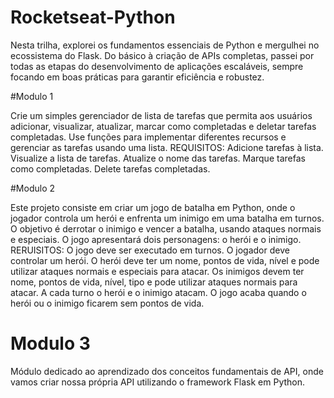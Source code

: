 # Rocketseat-Python
Nesta trilha, explorei os fundamentos essenciais de Python e mergulhei no ecossistema do Flask. Do básico à criação de APIs completas, passei por todas as etapas do desenvolvimento de aplicações escaláveis, sempre focando em boas práticas para garantir eficiência e robustez.

#Modulo 1

Crie um simples gerenciador de lista de tarefas que permita aos usuários adicionar, visualizar, atualizar, marcar como completadas e deletar tarefas completadas. Use funções para implementar diferentes recursos e gerenciar as tarefas usando uma lista.
REQUISITOS:
Adicione tarefas à lista. Visualize a lista de tarefas. Atualize o nome das tarefas. Marque tarefas como completadas. Delete tarefas completadas.

#Modulo 2

Este projeto consiste em criar um jogo de batalha em Python, onde o jogador controla um herói e enfrenta um inimigo em uma batalha em turnos. O objetivo é derrotar o inimigo e vencer a batalha, usando ataques normais e especiais. O jogo apresentará dois personagens: o herói e o inimigo.
RERUISITOS:
O jogo deve ser executado em turnos.
O jogador deve controlar um herói.
O herói deve ter um nome, pontos de vida, nível e pode utilizar ataques normais e especiais para atacar.
Os inimigos devem ter nome, pontos de vida, nível, tipo e pode utilizar ataques normais para atacar.
A cada turno o herói e o inimigo atacam.
O jogo acaba quando o herói ou o inimigo ficarem sem pontos de vida.


# Modulo 3

Módulo dedicado ao aprendizado dos conceitos fundamentais de API, onde vamos criar nossa própria API utilizando o framework Flask em Python.
